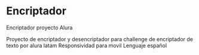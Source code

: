 # Encriptador
Encriptador proyecto Alura

Proyecto de encriptador y desencriptador para challenge de encriptador de texto por alura latam
Responsividad para movil
Lenguaje español
